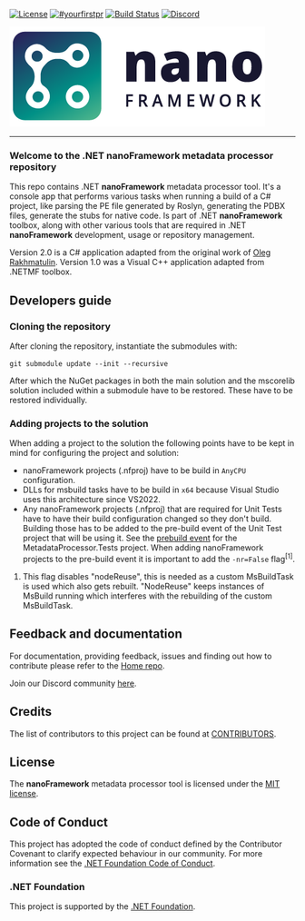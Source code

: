 [![License](https://img.shields.io/badge/License-MIT-blue.svg)](https://opensource.org/licenses/MIT) [![#yourfirstpr](https://img.shields.io/badge/first--timers--only-friendly-blue.svg)](https://github.com/nanoframework/Home/blob/main/CONTRIBUTING.md) [![Build Status](https://dev.azure.com/nanoframework/metadata-processor/_apis/build/status/nanoframework.metadata-processor?branchName=develop)](https://dev.azure.com/nanoframework/metadata-processor/_build/latest?definitionId=43&branchName=develop) [![Discord](https://img.shields.io/discord/478725473862549535.svg)](https://discord.gg/gCyBu8T)

![nanoFramework logo](https://raw.githubusercontent.com/nanoframework/Home/main/resources/logo/nanoFramework-repo-logo.png)

-----

### Welcome to the .NET **nanoFramework** metadata processor repository

This repo contains .NET **nanoFramework** metadata processor tool.
It's a console app that performs various tasks when running a build of a C# project, like parsing the PE file generated by Roslyn, generating the PDBX files, generate the stubs for native code.
Is part of .NET **nanoFramework** toolbox, along with other various tools that are required in .NET **nanoFramework** development, usage or repository management.

Version 2.0 is a C# application adapted from the original work of [Oleg Rakhmatulin](https://github.com/OlegRa).
Version 1.0 was a Visual C++ application adapted from .NETMF toolbox.

## Developers guide

### Cloning the repository

After cloning the repository, instantiate the submodules with:

```shell
git submodule update --init --recursive
```

After which the NuGet packages in both the main solution and the mscorelib solution included within a submodule have to be restored. These have to be restored individually.

### Adding projects to the solution

When adding a project to the solution the following points have to be kept in mind for configuring the project and solution:

- nanoFramework projects (.nfproj) have to be build in `AnyCPU` configuration.
- DLLs for msbuild tasks have to be build in `x64` because Visual Studio uses this architecture since VS2022.
- Any nanoFramework projects (.nfproj) that are required for Unit Tests have to have their build configuration changed so they don't build. Building those has to be added to the pre-build event of the Unit Test project that will be using it. See the [prebuild event](https://github.com/nanoframework/metadata-processor/blob/bcb82f6c9153cdc3863abf6fcc5b589437408b28/MetadataProcessor.Tests/MetadataProcessor.Tests.csproj#L118-L128) for the MetadataProcessor.Tests project. When adding nanoFramework projects to the pre-build event it is important to add the `-nr=False` flag<sup>[1]</sup>.

1. This flag disables "nodeReuse", this is needed as a custom MsBuildTask is used which also gets rebuilt. "NodeReuse" keeps instances of MsBuild running which interferes with the rebuilding of the custom MsBuildTask.

## Feedback and documentation

For documentation, providing feedback, issues and finding out how to contribute please refer to the [Home repo](https://github.com/nanoframework/Home).

Join our Discord community [here](https://discord.gg/gCyBu8T).

## Credits

The list of contributors to this project can be found at [CONTRIBUTORS](https://github.com/nanoframework/Home/blob/main/CONTRIBUTORS.md).

## License

The **nanoFramework** metadata processor tool is licensed under the [MIT license](LICENSE.md).

## Code of Conduct

This project has adopted the code of conduct defined by the Contributor Covenant to clarify expected behaviour in our community.
For more information see the [.NET Foundation Code of Conduct](https://dotnetfoundation.org/code-of-conduct).

### .NET Foundation

This project is supported by the [.NET Foundation](https://dotnetfoundation.org).
